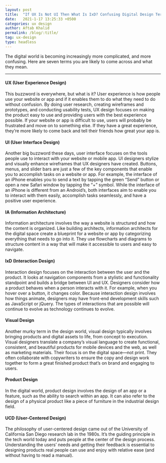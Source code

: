 ```yaml
---
layout: post
title:  "If UX Is Not UI Then What Is IxD? Confusing Digital Design Terms Defined"
date:   2021-1-17 13:25:33 +0500
categories: ux design
author: Aftab Khalid
permalink: /blog/:title/
tag: ux-design
type: headless
---
```


The digital world is becoming increasingly more complicated, and more confusing. Here are seven terms you are likely to come across and what they mean.

---

#### UX (User Experience Design)
This buzzword is everywhere, but what is it? User experience is how people use your website or app and if it enables them to do what they need to do without confusion. By doing user research, creating wireframes and prototypes, and conducting usability tests, UX design focuses on making the product easy to use and providing users with the best experience possible. If your website or app is difficult to use, users will probably be frustrated and move on to something else. If they have a great experience, they’re more likely to come back and tell their friends how great your app is.

#### UI (User Interface Design)
Another big buzzword these days, user interface focuses on the tools people use to interact with your website or mobile app. UI designers stylize and visually enhance wireframes that UX designers have created. Buttons, menus, and slider bars are just a few of the key components that enable you to accomplish tasks on a website or app. For example, the interface of an iPhone enables you to send a text by tapping the green “Send” button or open a new Safari window by tapping the “+” symbol. While the interface of an iPhone is different from an Android’s, both interfaces aim to enable you to interact with them easily, accomplish tasks seamlessly, and have a positive user experience.

#### IA (Information Architecture)
Information architecture involves the way a website is structured and how the content is organized. Like building architects, information architects for the digital space create a blueprint for a website or app by categorizing everything that needs to go into it. They use flowcharts and diagrams to structure content in a way that will make it accessible to users and easy to navigate.

#### IxD (Interaction Design)
Interaction design focuses on the interaction between the user and the product. It looks at navigation components from a stylistic and functionality standpoint and builds a bridge between UI and UX. Designers consider how a product behaves when a person interacts with it. For example, when you hover over a button, it changes color. Because interaction design involves how things animate, designers may have front-end development skills such as JavaScript or jQuery. The types of interactions that are possible will continue to evolve as technology continues to evolve.

#### Visual Design
Another murky term in the design world, visual design typically involves bringing products and digital assets to life, from concept to execution. Visual designers translate a company’s visual language to create functional, consistent, and beautiful products for mobile devices and the web, as well as marketing materials. Their focus is on the digital space—not print. They often collaborate with copywriters to ensure the copy and design work together to form a great finished product that’s on brand and engaging to users.

#### Product Design
In the digital world, product design involves the design of an app or a feature, such as the ability to search within an app. It can also refer to the design of a physical product like a piece of furniture in the industrial design field.

#### UCD (User-Centered Design)
The philosophy of user-centered design came out of the University of California San Diego research lab in the 1980s. It’s the guiding principle in the tech world today and puts people at the center of the design process. Understanding the users’ needs and getting their feedback is essential to designing products real people can use and enjoy with relative ease (and without having to read a manual).
